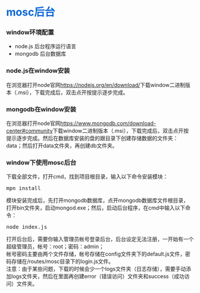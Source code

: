 <h1 style="color:#0366d6;">mosc后台</h1>
<h3>window环境配置</h3>
<div>
  <ul>
    <li>node.js 后台程序运行语言</li>
    <li>mongodb 后台数据库</li>
  </ul>
</div>

<h3>node.js在window安装</h3>
<div>在浏览器打开node官网<a href="https://nodejs.org/en/download/">https://nodejs.org/en/download/</a>下载window二进制版本（.msi），下载完成后，双击点开按提示逐步完成。</div>

<h3>mongodb在window安装</h3>
<div>在浏览器打开node官网<a href="https://www.mongodb.com/download-center#community">https://www.mongodb.com/download-center#community</a>下载window二进制版本（.msi），下载完成后，双击点开按提示逐步完成。然后在数据库安装的盘的跟目录下创建存储数据的文件夹：data；然后打开data文件夹，再创建db文件夹。</div>

<h3>window下使用mosc后台</h3>
<div>下载全部文件，打开cmd，找到项目根目录，输入以下命令安装模块：</div>
<pre>mpn install</pre>
<div>模块安装完成后，先打开mongodb数据库，点开mongodb数据库文件根目录，打开bin文件夹，启动mongod.exe；然后，启动后台程序，在cmd中输入以下命令：</div>
<pre>node index.js</pre>

<div>打开后台后，需要你输入管理员帐号登录后台，后台设定无法注册，一开始有一个超级管理员，帐号：root；密码：admin；</div>
<div>帐号密码主要由两个文件存储，帐号存储在config文件夹下的default.js文件，密码存储在/routes/mosc目录下的login.js文件。</div>

<div>注意：由于某些问题，下载的时候会少一个logs文件夹（日志存储），需要手动添加logs文件夹，然后在里面再创建error（错误访问）文件夹和success（成功访问）文件夹。</div>
